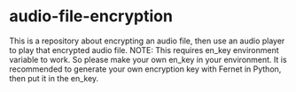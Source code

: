 # audio-file-encryption
This is a repository about encrypting an audio file, then use an audio player to play that encrypted audio file.
NOTE: This requires en_key environment variable to work. So please make your own en_key in your environment. It is recommended to generate your own encryption key with Fernet in Python, then put it in the en_key.
